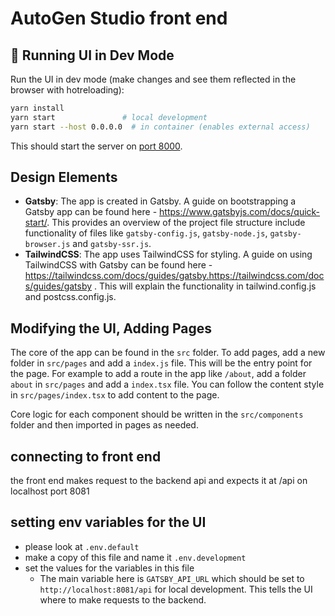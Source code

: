 # AutoGen Studio front end

## 🚀 Running UI in Dev Mode

Run the UI in dev mode (make changes and see them reflected in the browser with hotreloading):

```bash
yarn install
yarn start               # local development
yarn start --host 0.0.0.0  # in container (enables external access)
```

This should start the server on [port 8000](http://localhost:8000).

## Design Elements

- **Gatsby**: The app is created in Gatsby. A guide on bootstrapping a Gatsby app can be found here - <https://www.gatsbyjs.com/docs/quick-start/>.
  This provides an overview of the project file structure include functionality of files like `gatsby-config.js`, `gatsby-node.js`, `gatsby-browser.js` and `gatsby-ssr.js`.
- **TailwindCSS**: The app uses TailwindCSS for styling. A guide on using TailwindCSS with Gatsby can be found here - <https://tailwindcss.com/docs/guides/gatsby.https://tailwindcss.com/docs/guides/gatsby> . This will explain the functionality in tailwind.config.js and postcss.config.js.

## Modifying the UI, Adding Pages

The core of the app can be found in the `src` folder. To add pages, add a new folder in `src/pages` and add a `index.js` file. This will be the entry point for the page. For example to add a route in the app like `/about`, add a folder `about` in `src/pages` and add a `index.tsx` file. You can follow the content style in `src/pages/index.tsx` to add content to the page.

Core logic for each component should be written in the `src/components` folder and then imported in pages as needed.

## connecting to front end

the front end makes request to the backend api and expects it at /api on localhost port 8081

## setting env variables for the UI

- please look at `.env.default`
- make a copy of this file and name it `.env.development`
- set the values for the variables in this file
  - The main variable here is `GATSBY_API_URL` which should be set to `http://localhost:8081/api` for local development. This tells the UI where to make requests to the backend.
